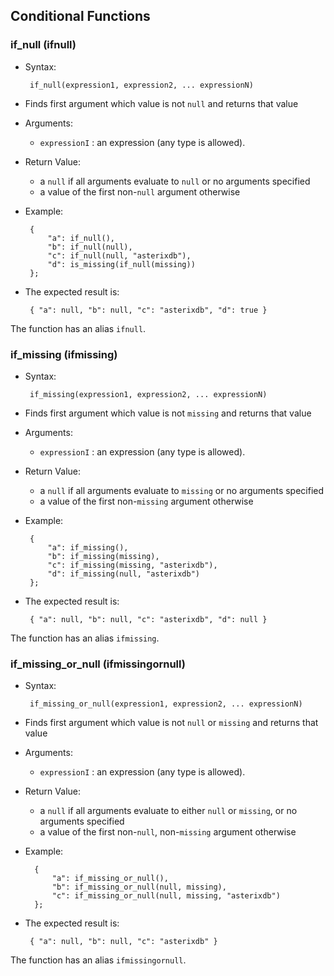 <!--
 ! Licensed to the Apache Software Foundation (ASF) under one
 ! or more contributor license agreements.  See the NOTICE file
 ! distributed with this work for additional information
 ! regarding copyright ownership.  The ASF licenses this file
 ! to you under the Apache License, Version 2.0 (the
 ! "License"); you may not use this file except in compliance
 ! with the License.  You may obtain a copy of the License at
 !
 !   http://www.apache.org/licenses/LICENSE-2.0
 !
 ! Unless required by applicable law or agreed to in writing,
 ! software distributed under the License is distributed on an
 ! "AS IS" BASIS, WITHOUT WARRANTIES OR CONDITIONS OF ANY
 ! KIND, either express or implied.  See the License for the
 ! specific language governing permissions and limitations
 ! under the License.
 !-->

## <a id="ConditionalFunctions">Conditional Functions</a> ##

### if_null (ifnull) ###

 * Syntax:

        if_null(expression1, expression2, ... expressionN)

 * Finds first argument which value is not `null` and returns that value
 * Arguments:
    * `expressionI` : an expression (any type is allowed).
 * Return Value:
    * a `null` if all arguments evaluate to `null` or no arguments specified
    * a value of the first non-`null` argument otherwise

 * Example:

        {
            "a": if_null(),
            "b": if_null(null),
            "c": if_null(null, "asterixdb"),
            "d": is_missing(if_null(missing))
        };

 * The expected result is:

        { "a": null, "b": null, "c": "asterixdb", "d": true }

 The function has an alias `ifnull`.

### if_missing (ifmissing) ###

 * Syntax:

        if_missing(expression1, expression2, ... expressionN)

 * Finds first argument which value is not `missing` and returns that value
 * Arguments:
    * `expressionI` : an expression (any type is allowed).
 * Return Value:
    * a `null` if all arguments evaluate to `missing` or no arguments specified
    * a value of the first non-`missing` argument otherwise

 * Example:

        {
            "a": if_missing(),
            "b": if_missing(missing),
            "c": if_missing(missing, "asterixdb"),
            "d": if_missing(null, "asterixdb")
        };

 * The expected result is:

        { "a": null, "b": null, "c": "asterixdb", "d": null }

 The function has an alias `ifmissing`.

### if_missing_or_null (ifmissingornull) ###

 * Syntax:

        if_missing_or_null(expression1, expression2, ... expressionN)

 * Finds first argument which value is not `null` or `missing` and returns that value
 * Arguments:
    * `expressionI` : an expression (any type is allowed).
 * Return Value:
    * a `null` if all arguments evaluate to either `null` or `missing`, or no arguments specified
    * a value of the first non-`null`, non-`missing` argument otherwise

* Example:

        {
            "a": if_missing_or_null(),
            "b": if_missing_or_null(null, missing),
            "c": if_missing_or_null(null, missing, "asterixdb")
        };

 * The expected result is:

        { "a": null, "b": null, "c": "asterixdb" }

 The function has an alias `ifmissingornull`.
